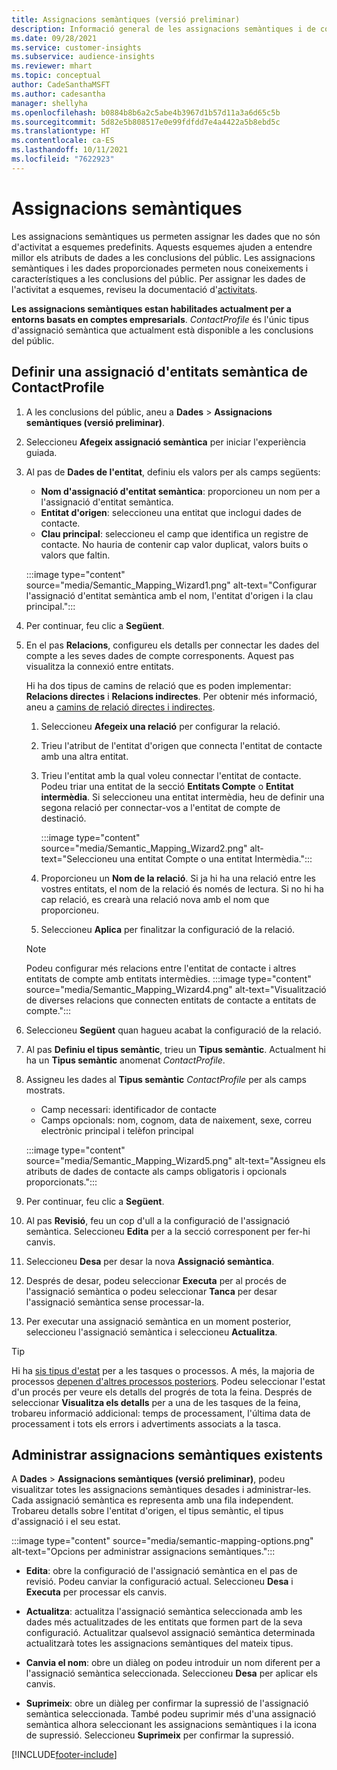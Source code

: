 ```yaml
---
title: Assignacions semàntiques (versió preliminar)
description: Informació general de les assignacions semàntiques i de com utilitzar-les.
ms.date: 09/28/2021
ms.service: customer-insights
ms.subservice: audience-insights
ms.reviewer: mhart
ms.topic: conceptual
author: CadeSanthaMSFT
ms.author: cadesantha
manager: shellyha
ms.openlocfilehash: b0884b8b6a2c5abe4b3967d1b57d11a3a6d65c5b
ms.sourcegitcommit: 5d82e5b808517e0e99fdfdd7e4a4422a5b8ebd5c
ms.translationtype: HT
ms.contentlocale: ca-ES
ms.lasthandoff: 10/11/2021
ms.locfileid: "7622923"
---
```

# <a name="semantic-mappings"></a>Assignacions semàntiques

Les assignacions semàntiques us permeten assignar les dades que no són d'activitat a esquemes predefinits. Aquests esquemes ajuden a entendre millor els atributs de dades a les conclusions del públic. Les assignacions semàntiques i les dades proporcionades permeten nous coneixements i característiques a les conclusions del públic. Per assignar les dades de l'activitat a esquemes, reviseu la documentació d'[activitats](activities.md).

**Les assignacions semàntiques estan habilitades actualment per a entorns basats en comptes empresarials**. *ContactProfile* és l'únic tipus d'assignació semàntica que actualment està disponible a les conclusions del públic.

## <a name="define-a-contactprofile-semantic-entity-mapping"></a>Definir una assignació d'entitats semàntica de ContactProfile

1. A les conclusions del públic, aneu a **Dades** > **Assignacions semàntiques (versió preliminar)**.

1. Seleccioneu **Afegeix assignació semàntica** per iniciar l'experiència guiada.

1. Al pas de **Dades de l'entitat**, definiu els valors per als camps següents:

   - **Nom d'assignació d'entitat semàntica**: proporcioneu un nom per a l'assignació d'entitat semàntica.
   - **Entitat d'origen**: seleccioneu una entitat que inclogui dades de contacte.
   - **Clau principal**: seleccioneu el camp que identifica un registre de contacte. No hauria de contenir cap valor duplicat, valors buits o valors que faltin.

   :::image type="content" source="media/Semantic_Mapping_Wizard1.png" alt-text="Configurar l'assignació d'entitat semàntica amb el nom, l'entitat d'origen i la clau principal.":::

1. Per continuar, feu clic a **Següent**.

1. En el pas **Relacions**, configureu els detalls per connectar les dades del compte a les seves dades de compte corresponents. Aquest pas visualitza la connexió entre entitats.  

   Hi ha dos tipus de camins de relació que es poden implementar: **Relacions directes** i **Relacions indirectes**. Per obtenir més informació, aneu a [camins de relació directes i indirectes](relationships.md#relationship-paths).

   1. Seleccioneu **Afegeix una relació** per configurar la relació.
   1. Trieu l'atribut de l'entitat d'origen que connecta l'entitat de contacte amb una altra entitat.
   1. Trieu l'entitat amb la qual voleu connectar l'entitat de contacte. Podeu triar una entitat de la secció **Entitats Compte** o **Entitat intermèdia**. Si seleccioneu una entitat intermèdia, heu de definir una segona relació per connectar-vos a l'entitat de compte de destinació.

      :::image type="content" source="media/Semantic_Mapping_Wizard2.png" alt-text="Seleccioneu una entitat Compte o una entitat Intermèdia.":::

   1. Proporcioneu un **Nom de la relació**. Si ja hi ha una relació entre les vostres entitats, el nom de la relació és només de lectura. Si no hi ha cap relació, es crearà una relació nova amb el nom que proporcioneu.
   1. Seleccioneu **Aplica** per finalitzar la configuració de la relació.

   > [!NOTE]
   > Podeu configurar més relacions entre l'entitat de contacte i altres entitats de compte amb entitats intermèdies.
   >  :::image type="content" source="media/Semantic_Mapping_Wizard4.png" alt-text="Visualització de diverses relacions que connecten entitats de contacte a entitats de compte.":::

1. Seleccioneu **Següent** quan hagueu acabat la configuració de la relació.

1. Al pas **Definiu el tipus semàntic**, trieu un **Tipus semàntic**. Actualment hi ha un **Tipus semàntic** anomenat *ContactProfile*.

1. Assigneu les dades al **Tipus semàntic** *ContactProfile* per als camps mostrats.
   - Camp necessari: identificador de contacte
   - Camps opcionals: nom, cognom, data de naixement, sexe, correu electrònic principal i telèfon principal

   :::image type="content" source="media/Semantic_Mapping_Wizard5.png" alt-text="Assigneu els atributs de dades de contacte als camps obligatoris i opcionals proporcionats.":::

1. Per continuar, feu clic a **Següent**.

1. Al pas **Revisió**, feu un cop d'ull a la configuració de l'assignació semàntica. Seleccioneu **Edita** per a la secció corresponent per fer-hi canvis.

1. Seleccioneu **Desa** per desar la nova **Assignació semàntica**.

1. Després de desar, podeu seleccionar **Executa** per al procés de l'assignació semàntica o podeu seleccionar **Tanca** per desar l'assignació semàntica sense processar-la.

1. Per executar una assignació semàntica en un moment posterior, seleccioneu l'assignació semàntica i seleccioneu **Actualitza**.

> [!TIP]
> Hi ha [sis tipus d'estat](system.md#status-types) per a les tasques o processos. A més, la majoria de processos [depenen d'altres processos posteriors](system.md#refresh-policies). Podeu seleccionar l'estat d'un procés per veure els detalls del progrés de tota la feina. Després de seleccionar **Visualitza els detalls** per a una de les tasques de la feina, trobareu informació addicional: temps de processament, l'última data de processament i tots els errors i advertiments associats a la tasca.

## <a name="manage-existing-semantic-mappings"></a>Administrar assignacions semàntiques existents

A **Dades** > **Assignacions semàntiques (versió preliminar)**, podeu visualitzar totes les assignacions semàntiques desades i administrar-les. Cada assignació semàntica es representa amb una fila independent. Trobareu detalls sobre l'entitat d'origen, el tipus semàntic, el tipus d'assignació i el seu estat.

:::image type="content" source="media/semantic-mapping-options.png" alt-text="Opcions per administrar assignacions semàntiques.":::

- **Edita**: obre la configuració de l'assignació semàntica en el pas de revisió. Podeu canviar la configuració actual. Seleccioneu **Desa** i **Executa** per processar els canvis.

- **Actualitza**: actualitza l'assignació semàntica seleccionada amb les dades més actualitzades de les entitats que formen part de la seva configuració. Actualitzar qualsevol assignació semàntica determinada actualitzarà totes les assignacions semàntiques del mateix tipus.

- **Canvia el nom**: obre un diàleg on podeu introduir un nom diferent per a l'assignació semàntica seleccionada. Seleccioneu **Desa** per aplicar els canvis.

- **Suprimeix**: obre un diàleg per confirmar la supressió de l'assignació semàntica seleccionada. També podeu suprimir més d'una assignació semàntica alhora seleccionant les assignacions semàntiques i la icona de supressió. Seleccioneu **Suprimeix** per confirmar la supressió.

[!INCLUDE[footer-include](../includes/footer-banner.md)]
